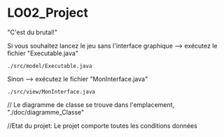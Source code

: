 # LO02_Project
"C'est du brutal!"

Si vous souhaitez lancez le jeu sans l'interface graphique --> exécutez le fichier "Executable.java"

    ./src/model/Executable.java

Sinon --> exécutez le fichier "MonInterface.java"

    ./src/view/MonInterface.java

//
Le diagramme de classe se trouve dans l'emplacement, "./doc/diagramme_Classe"


//Etat du projet:
Le projet comporte toutes les conditions données 

